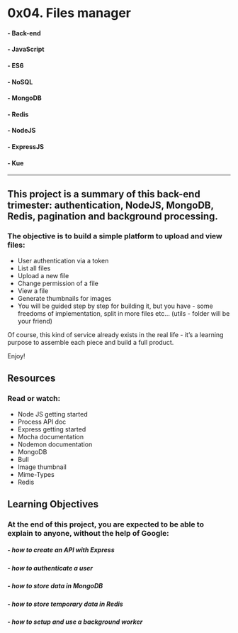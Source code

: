 # **0x04. Files manager**

#### - Back-end
#### - JavaScript
#### - ES6
#### - NoSQL
#### - MongoDB
#### - Redis
#### - NodeJS
#### - ExpressJS
#### - Kue

---

## This project is a summary of this back-end trimester: authentication, NodeJS, MongoDB, Redis, pagination and background processing.

### The objective is to build a simple platform to upload and view files:

- User authentication via a token
- List all files
- Upload a new file
- Change permission of a file
- View a file
- Generate thumbnails for images
- You will be guided step by step for building it, but you have - some freedoms of implementation, split in more files etc… (utils - folder will be your friend)

Of course, this kind of service already exists in the real life - it’s a learning purpose to assemble each piece and build a full product.

Enjoy!

## Resources
### Read or watch:

- Node JS getting started
- Process API doc
- Express getting started
- Mocha documentation
- Nodemon documentation
- MongoDB
- Bull
- Image thumbnail
- Mime-Types
- Redis

## Learning Objectives
### At the end of this project, you are expected to be able to explain to anyone, without the help of Google:

##### - how to create an API with Express
##### - how to authenticate a user
##### - how to store data in MongoDB
##### - how to store temporary data in Redis
##### - how to setup and use a background worker
